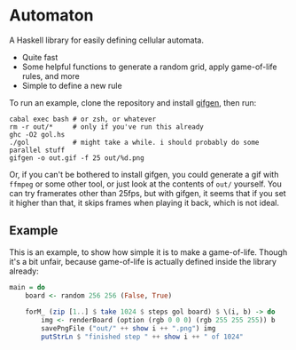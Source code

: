 # Automaton

A Haskell library for easily defining cellular automata.

 - Quite fast
 - Some helpful functions to generate a random grid, apply game-of-life rules, and more
 - Simple to define a new rule

To run an example, clone the repository and install [gifgen](https://github.com/lukechilds/gifgen), then run:

```
cabal exec bash # or zsh, or whatever
rm -r out/*     # only if you've run this already
ghc -O2 gol.hs
./gol           # might take a while. i should probably do some parallel stuff
gifgen -o out.gif -f 25 out/%d.png
```

Or, if you can't be bothered to install gifgen, you could generate a gif with `ffmpeg` or some other tool, or just look at the contents of `out/` yourself. You can try framerates other than 25fps, but with gifgen, it seems that if you set it higher than that, it skips frames when playing it back, which is not ideal.

## Example

This is an example, to show how simple it is to make a game-of-life. Though it's a bit unfair, because game-of-life is actually defined inside the library already:

```haskell
main = do
    board <- random 256 256 (False, True)
    
    forM_ (zip [1..] $ take 1024 $ steps gol board) $ \(i, b) -> do
        img <- renderBoard (option (rgb 0 0 0) (rgb 255 255 255)) b
        savePngFile ("out/" ++ show i ++ ".png") img
        putStrLn $ "finished step " ++ show i ++ " of 1024"
```